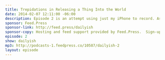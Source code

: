 ```yaml
---
title: Trepidations in Releasing a Thing Into the World
date: 2014-02-07 12:11:00 -06:00
description: Episode 2 is an attempt using just my iPhone to record. As an audio nerd I don&rsquo;t like the quality but I also want to be able to do this show more regularly which means finding a way to sacrifice a bit of quality while maintining consistency(ish).
sponsor: Feed.Press
sponsor-link: http://feed.press/dailyish
sponsor-copy: Hosting and feed support provided by Feed.Press.  Sign-up today and try FeedPress on a 14 day trial (no contracts or commitments). Use promo code * dailyish* during checkout to get 10% off your first year.
episode: 2
show: dailyish
mp3: http://podcasts-1.feedpress.co/10587/dailyish-2
layout: episode
---
```

